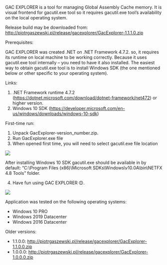 GAC EXPLORER is a tool for managing Global Assembly Cache memory. It is visual frontend for gacutil.exe tool so it requires gacutil.exe tool’s availability on the local operating system. 

Release build may be downloaded from:
http://piotrgaszewski.pl/release/gacexplorer/GacExplorer-1.1.1.0.zip

Prerequisites:

GAC EXPLORER was created .NET on .NET Framework 4.7.2. so, it requires its runtime on local machine to be working correctly. Because it uses gacutil.exe tool internally – you need to have it also installed. The easiest way to obtain gacutil.exe tool is to install Windows SDK (the one mentioned below or other specific to your operating system).  

Links:
1.	.NET Framework runtime 4.7.2 (https://dotnet.microsoft.com/download/dotnet-framework/net472) or higher version.
2.	Windows 10 SDK (https://developer.microsoft.com/en-us/windows/downloads/windows-10-sdk) 

First-time run:
 
1.	Unpack GacExplorer-version_number.zip. 
2.	Run GacExplorer.exe file
3.	When opened first time, you will need to select gacutil.exe file location

![](http://piotrgaszewski.pl/img/gacexplorer/1.png)

After installing Windows 10 SDK gacutil.exe should be available in by default:
“C:\Program Files (x86)\Microsoft SDKs\Windows\v10.0A\bin\NETFX 4.8 Tools” folder. 

4.	Have fun using GAC EXPLORER 😊. 

![](http://piotrgaszewski.pl/img/gacexplorer/2.png)

Application was tested on the following operating systems:
- Windows 10 PRO
- Windows 2019 Datacenter
- Windows 2016 Datacenter

Older versions:
- 1.1.0.0: http://piotrgaszewski.pl/release/gacexplorer/GacExplorer-1.1.0.0.zip
- 1.0.0.0: http://piotrgaszewski.pl/release/gacexplorer/GacExplorer-1.0.0.0.zip
